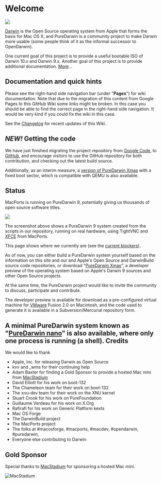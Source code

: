 Welcome
=======

![](https://raw.github.com/wiki/PureDarwin/PureDarwin/images/PD-Opennow.jpg)

[Darwin](http://en.wikipedia.org/wiki/Darwin_%28operating_system%29) is the Open Source operating system from Apple that forms the basis for Mac OS X, and PureDarwin is a community project to make Darwin more usable (some people think of it as the informal successor to OpenDarwin).

One current goal of this project is to provide a useful bootable ISO of Darwin 10.x and Darwin 9.x.
Another goal of this project is to provide additional documentation. [More](wiki/About)...

Documentation and quick hints
-----------------------------
Please see the right-hand side navigation bar (under "**Pages**") for wiki documentation. Note that due to the migration of this content from Google Pages to this GitHub Wiki some links might be broken. In this case you should be able to find the correct page in the right-hand side navigation. It would be very kind if you could fix the wiki in this case.

See the [Changelog](https://github.com/PureDarwin/PureDarwin/wiki/_history) for recent updates of this Wiki.

*NEW!* Getting the code
-------------------------
We have just finished migrating the project repository from [Google Code](https://code.google.com/p/puredarwin), to [GitHub](https://github.com/PureDarwin/PureDarwin), and encourage visitors to use the GitHub repository for both contribution, and checking out the latest build source. 

Additionally, as an interim measure, a [version of PureDarwin Xmas](https://puredarwin.googlecode.com/files/NewBootEnvironment-XMas-1.7z) with a fixed boot sector, which is compatible with QEMU is also available. 

Status
------

MacPorts is running on PureDarwin 9, potentially giving us thousands of open source software titles.

![](https://raw.github.com/wiki/PureDarwin/PureDarwin/images/macports_on_pd.jpg)

The screenshot above shows a PureDarwin 9 system created from the scripts in our repository, running on real hardware, using TightVNC and [XFCE](wiki/Xfce) from MacPorts.

This page shows where we currently are (see the [current blockers</span>](wiki/Current_Blockers)).

As of now, you can either build a PureDarwin system yourself based on the information on this site and our and Apple's Open Source and DarwinBuild source code repositories, or download "[PureDarwin Xmas](wiki/Xmas)", a developer preview of the operating system based on Apple's Darwin 9 sources and other Open Source projects.

At the same time, the PureDarwin project would like to invite the community to discuss, participate and contribute.

The developer preview is available for download as a pre-configured virtual machine for [VMware](wiki/VMware) Fusion 2.0 on Macintosh, and the code used to generate it is available in a Subversion/Mercurial repository form.

A minimal PureDarwin system known as "[PureDarwin nano](downloads/puredarwin-nano.html)" is also available, where only one process is running (a shell).
Credits
-------

We would like to thank
-   Apple, Inc. for releasing Darwin as Open Source 
-   kvv and _wms for their continuing help
-   Adam Baxter for finding a Gold Sponsor to provide a hosted Mac mini from [MacStadium](http://www.macstadium.com)
-   David Elliott for his work on boot-132
-   The Chameleon team for their work on boot-132
-   The xnu-dev team for their work on the XNU kernel
-   Stuart Crook for his work on PureFoundation
-   Guillaume Verdeau for his work on X.Org
-   Rafirafi for his work on Generic Platform kexts
-   Mac OS Forge 
-   The DarwinBuild project 
-   The MacPorts project
-   The folks at #macosforge, #macports, #macdev, #opendarwin, #puredarwin, 
-   Everyone else contributing to Darwin 

Gold Sponsor
------------

Special thanks to [MacStadium](http://www.macstadium.com) for sponsoring a hosted Mac mini.

![MacStadium](http://www.macstadium.com/images/macstadium210.png)